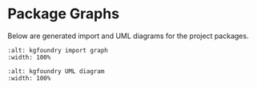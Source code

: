 # Package Graphs

Below are generated import and UML diagrams for the project packages.

```{image} ../../_build/graphs/kgfoundry-imports.svg
:alt: kgfoundry import graph
:width: 100%
```

```{image} ../../_build/graphs/kgfoundry-uml.svg
:alt: kgfoundry UML diagram
:width: 100%
```

